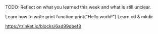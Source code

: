 TODO: Reflect on what you learned this week and what is still unclear.

Learn how to write print function print("Hello world!")
Learn cd & mkdir

https://trinket.io/blocks/6ad99dbef8